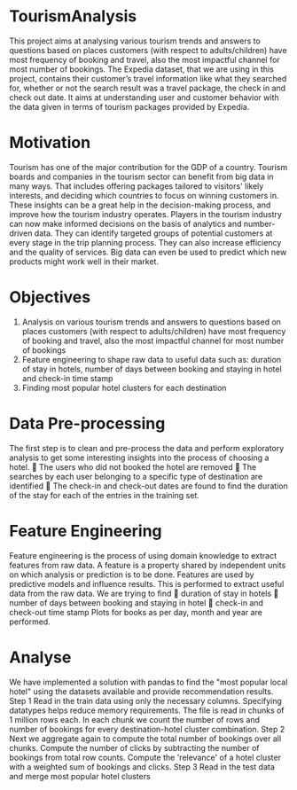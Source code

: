 # TourismAnalysis
This project aims at analysing various tourism trends and answers to questions based on places  customers (with respect to adults/children) have most frequency of booking and travel, also the  most impactful channel for most number of bookings. The Expedia dataset, that we are using in this  project, contains their customer’s travel information like what they searched for, whether or not the  search result was a travel package, the check in and check out date. It aims at understanding user  and customer behavior with the data given in terms of tourism packages provided by Expedia.
# Motivation
Tourism has one of the major contribution for the GDP of a country. Tourism boards and companies 
in the tourism sector can benefit from big data in many ways. That includes offering packages 
tailored to visitors' likely interests, and deciding which countries to focus on winning customers in. 
These insights can be a great help in the decision-making process, and improve how the tourism 
industry operates. Players in the tourism industry can now make informed decisions on the basis of 
analytics and number-driven data. They can identify targeted groups of potential customers at every 
stage in the trip planning process. They can also increase efficiency and the quality of services. Big 
data can even be used to predict which new products might work well in their market.
# Objectives
1. Analysis on various tourism trends and answers to questions based on places customers 
(with respect to adults/children) have most frequency of booking and travel, also the most 
impactful channel for most number of bookings
2. Feature engineering to shape raw data to useful data such as: duration of stay in hotels, 
number of days between booking and staying in hotel and check-in time stamp
3. Finding most popular hotel clusters for each destination 
# Data Pre-processing
The first step is to clean and pre-process the data and perform exploratory analysis to get some 
interesting insights into the process of choosing a hotel.
 The users who did not booked the hotel are removed
 The searches by each user belonging to a specific type of destination are identified
 The check-in and check-out dates are found to find the duration of the stay for each of 
the entries in the training set.
# Feature Engineering
Feature engineering is the process of using domain knowledge to extract features from raw 
data. A feature is a property shared by independent units on which analysis or prediction is to be 
done. Features are used by predictive models and influence results. This is performed to extract 
useful data from the raw data. We are trying to find
 duration of stay in hotels
 number of days between booking and staying in hotel
 check-in and check-out time stamp
Plots for books as per day, month and year are performed.
# Analyse
We have implemented a solution with pandas to find the "most popular local hotel" using the 
datasets available and provide recommendation results.
Step 1
Read in the train data using only the necessary columns. Specifying datatypes helps reduce 
memory requirements. The file is read in chunks of 1 million rows each. In each chunk we count 
the number of rows and number of bookings for every destination-hotel cluster combination.
Step 2
Next we aggregate again to compute the total number of bookings over all chunks. Compute the 
number of clicks by subtracting the number of bookings from total row counts. Compute the 
'relevance' of a hotel cluster with a weighted sum of bookings and clicks.
Step 3
Read in the test data and merge most popular hotel clusters
